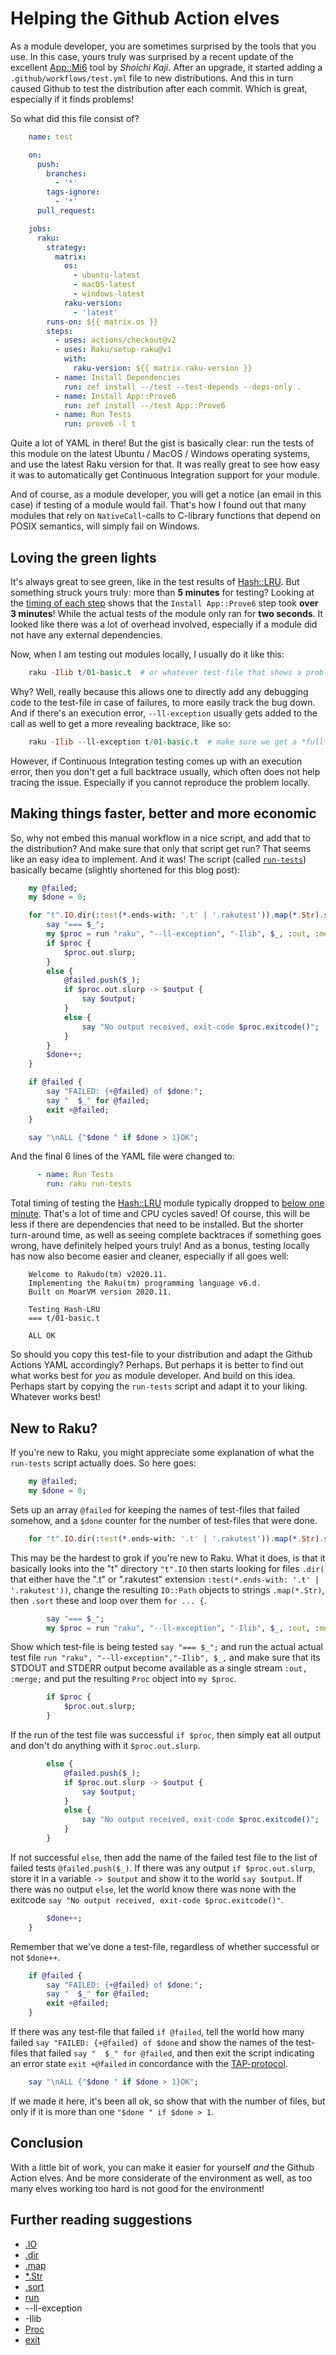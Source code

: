 Helping the Github Action elves
===============================

As a module developer, you are sometimes surprised by the tools that you use.  In this case, yours truly was surprised by a recent update of the excellent [App::Mi6](https://modules.raku.org/dist/App::Mi6:cpan:SKAJI) tool by *Shoichi Kaji*.  After an upgrade, it started adding a `.github/workflows/test.yml` file to new distributions.  And this in turn caused Github to test the distribution after each commit.  Which is great, especially if it finds problems!

So what did this file consist of?

```yaml
    name: test

    on:
      push:
        branches:
          - '*'
        tags-ignore:
          - '*'
      pull_request:

    jobs:
      raku:
        strategy:
          matrix:
            os:
              - ubuntu-latest
              - macOS-latest
              - windows-latest
            raku-version:
              - 'latest'
        runs-on: ${{ matrix.os }}
        steps:
          - uses: actions/checkout@v2
          - uses: Raku/setup-raku@v1
            with:
              raku-version: ${{ matrix.raku-version }}
          - name: Install Dependencies
            run: zef install --/test --test-depends --deps-only .
          - name: Install App::Prove6
            run: zef install --/test App::Prove6
          - name: Run Tests
            run: prove6 -l t
```

Quite a lot of YAML in there!  But the gist is basically clear: run the tests of this module on the latest Ubuntu / MacOS / Windows operating systems, and use the latest Raku version for that.  It was really great to see how easy it was to automatically get Continuous Integration support for your module.

And of course, as a module developer, you will get a notice (an email in this case) if testing of a module would fail.  That's how I found out that many modules that rely on `NativeCall`-calls to C-library functions that depend on POSIX semantics, will simply fail on Windows.

Loving the green lights
-----------------------
It's always great to see green, like in the test results of [Hash::LRU](https://github.com/lizmat/Hash-LRU/actions/runs/337667222).  But something struck yours truly: more than **5 minutes** for testing?  Looking at the [timing of each step](https://github.com/lizmat/Hash-LRU/runs/1331938416?check_suite_focus=true) shows that the `Install App::Prove6` step took **over 3 minutes**!  While the actual tests of the module only ran for **two seconds**.  It looked like there was a lot of overhead involved, especially if a module did not have any external dependencies.

Now, when I am testing out modules locally, I usually do it like this:

```raku
    raku -Ilib t/01-basic.t  # or whatever test-file that shows a problem
```

Why?  Well, really because this allows one to directly add any debugging code to the test-file in case of failures, to more easily track the bug down.  And if there's an execution error, `--ll-exception` usually gets added to the call as well to get a more revealing backtrace, like so:


```raku
    raku -Ilib --ll-exception t/01-basic.t  # make sure we get a *full* backtrace
```

However, if Continuous Integration testing comes up with an execution error, then you don't get a full backtrace usually, which often does not help tracing the issue.  Especially if you cannot reproduce the problem locally.

Making things faster, better and more economic
----------------------------------------------
So, why not embed this manual workflow in a nice script, and add that to the distribution?  And make sure that only that script get run?  That seems like an easy idea to implement.  And it was!  The script (called [`run-tests`](https://github.com/lizmat/Hash-LRU/blob/master/run-tests)) basically became (slightly shortened for this blog post):

```raku
    my @failed;
    my $done = 0;

    for "t".IO.dir(:test(*.ends-with: '.t' | '.rakutest')).map(*.Str).sort {
        say "=== $_";
        my $proc = run "raku", "--ll-exception", "-Ilib", $_, :out, :merge;
        if $proc {
            $proc.out.slurp;
        }
        else {
            @failed.push($_);
            if $proc.out.slurp -> $output {
                say $output;
            }
            else {
                say "No output received, exit-code $proc.exitcode()";
            }
        }
        $done++;
    }

    if @failed {
        say "FAILED: {+@failed} of $done:";
        say "  $_" for @failed;
        exit +@failed;
    }

    say "\nALL {"$done " if $done > 1}OK";
```

And the final 6 lines of the YAML file were changed to:

```yaml
      - name: Run Tests
        run: raku run-tests
```

Total timing of testing the [Hash::LRU](https://github.com/lizmat/Hash-LRU) module typically dropped to [below one minute](https://github.com/lizmat/Hash-LRU/actions/runs/375191322).  That's a lot of time and CPU cycles saved!  Of course, this will be less if there are dependencies that need to be installed.  But the shorter turn-around time, as well as seeing complete backtraces if something goes wrong, have definitely helped yours truly!  And as a bonus, testing locally has now also become easier and cleaner, especially if all goes well:

```text
    Welcome to Rakudo(tm) v2020.11.
    Implementing the Raku(tm) programming language v6.d.
    Built on MoarVM version 2020.11.

    Testing Hash-LRU
    === t/01-basic.t

    ALL OK
```

So should you copy this test-file to your distribution and adapt the Github Actions YAML accordingly?  Perhaps.  But perhaps it is better to find out what works best for *you* as module developer.  And build on this idea.  Perhaps start by copying the `run-tests` script and adapt it to your liking.  Whatever works best!

New to Raku?
------------

If you're new to Raku, you might appreciate some explanation of what the `run-tests` script actually does.  So here goes:

```raku
    my @failed;
    my $done = 0;
```

Sets up an array `@failed` for keeping the names of test-files that failed somehow, and a `$done` counter for the number of test-files that were done.

```raku
    for "t".IO.dir(:test(*.ends-with: '.t' | '.rakutest')).map(*.Str).sort {
```

This may be the hardest to grok if you're new to Raku.  What it does, is that it basically looks into the "t" directory `"t".IO` then starts looking for files `.dir(` that either have the ".t" or ".rakutest" extension `:test(*.ends-with: '.t' | '.rakutest'))`, change the resulting `IO::Path` objects to strings `.map(*.Str)`, then `.sort` these and loop over them `for ... {`.

```raku
        say "=== $_";
        my $proc = run "raku", "--ll-exception", "-Ilib", $_, :out, :merge;
```

Show which test-file is being tested `say "=== $_";` and run the actual actual test file `run "raku", "--ll-exception","-Ilib", $_,` and make sure that its STDOUT and STDERR output become available as a single stream `:out, :merge;` and put the resulting `Proc` object into `my $proc`.

```raku
        if $proc {
            $proc.out.slurp;
        }
```

If the run of the test file was successful `if $proc`, then simply eat all output and don't do anything with it `$proc.out.slurp`.

```raku
        else {
            @failed.push($_);
            if $proc.out.slurp -> $output {
                say $output;
            }
            else {
                say "No output received, exit-code $proc.exitcode()";
            }
        }
```

If not successful `else`, then add the name of the failed test file to the list of failed tests `@failed.push($_)`.  If there was any output `if $proc.out.slurp`, store it in a variable `-> $output` and show it to the world `say $output`.  If there was no output `else`, let the world know there was none with the exitcode `say "No output received, exit-code $proc.exitcode()"`.

```raku
        $done++;
    }
```

Remember that we've done a test-file, regardless of whether successful or not `$done++`.

```raku
    if @failed {
        say "FAILED: {+@failed} of $done:";
        say "  $_" for @failed;
        exit +@failed;
    }
```

If there was any test-file that failed `if @failed`, tell the world how many failed `say "FAILED: {+@failed} of $done` and show the names of the test-files that failed `say "  $_" for @failed`, and then exit the script indicating an error state `exit +@failed` in concordance with the [TAP-protocol](https://en.wikipedia.org/wiki/Test_Anything_Protocol).

```raku
    say "\nALL {"$done " if $done > 1}OK";
```

If we made it here, it's been all ok, so show that with the number of files, but only if it is more than one `"$done " if $done > 1`.

Conclusion
----------

With a little bit of work, you can make it easier for yourself *and* the Github Action elves.  And be more considerate of the environment as well, as too many elves working too hard is not good for the environment!

Further reading suggestions
---------------------------

- [.IO](https://docs.raku.org/routine/IO#(Cool)_method_IO)
- [.dir](https://docs.raku.org/type/IO::Path#routine_dir)
- [.map](https://docs.raku.org/type/Any#routine_map)
- [*.Str](https://docs.raku.org/type/Whatever)
- [.sort](https://docs.raku.org/type/Any#method_sort)
- [run](https://docs.raku.org/language/independent-routines#sub_run)
- --ll-exception
- -Ilib
- [Proc](https://docs.raku.org/type/Proc)
- [exit](https://docs.raku.org/language/independent-routines#sub_exit)
